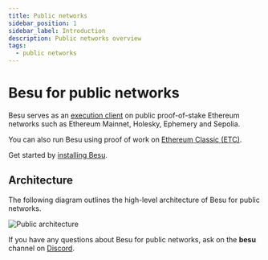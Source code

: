 ```yaml
---
title: Public networks
sidebar_position: 1
sidebar_label: Introduction
description: Public networks overview
tags:
  - public networks
---
```


# Besu for public networks

Besu serves as an [execution client](concepts/node-clients.md#execution-clients) on public proof-of-stake Ethereum networks such as Ethereum Mainnet, Holesky, Ephemery and Sepolia.

You can also run Besu using proof of work on [Ethereum Classic (ETC)](how-to/use-pow/mining.md).

Get started by [installing Besu](get-started/install/index.md).

## Architecture

The following diagram outlines the high-level architecture of Besu for public networks.

![Public architecture](../assets/images/public-architecture.jpeg)

If you have any questions about Besu for public networks, ask on the **besu** channel on
[Discord](https://discord.gg/hyperledger).
